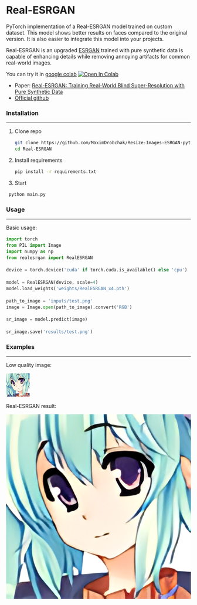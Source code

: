 # Real-ESRGAN
PyTorch implementation of a Real-ESRGAN model trained on custom dataset. This model shows better results on faces compared to the original version. It is also easier to integrate this model into your projects.

Real-ESRGAN is an upgraded [ESRGAN](https://arxiv.org/abs/1809.00219) trained with pure synthetic data is capable of enhancing details while removing annoying artifacts for common real-world images.

You can try it in [google colab](https://colab.research.google.com/drive/1YlWt--P9w25JUs8bHBOuf8GcMkx-hocP?usp=sharing) [![Open In Colab](https://colab.research.google.com/assets/colab-badge.svg)](https://colab.research.google.com/drive/1YlWt--P9w25JUs8bHBOuf8GcMkx-hocP?usp=sharing)

- Paper: [Real-ESRGAN: Training Real-World Blind Super-Resolution with Pure Synthetic Data](https://arxiv.org/abs/2107.10833)
- [Official github](https://github.com/xinntao/Real-ESRGAN)

### Installation

---

1. Clone repo

   ```bash
   git clone https://github.com/MaximDrobchak/Resize-Images-ESRGAN-pytorch
   cd Real-ESRGAN
   ```

2. Install requirements

   ```bash
   pip install -r requirements.txt
   ```

3. Start
  ```bash
   python main.py
   ```
### Usage

---

Basic usage:

```python
import torch
from PIL import Image
import numpy as np
from realesrgan import RealESRGAN

device = torch.device('cuda' if torch.cuda.is_available() else 'cpu')

model = RealESRGAN(device, scale=4)
model.load_weights('weights/RealESRGAN_x4.pth')

path_to_image = 'inputs/test.png'
image = Image.open(path_to_image).convert('RGB')

sr_image = model.predict(image)

sr_image.save('results/test.png')
```

### Examples

---

Low quality image:

![](inputs/test.png)

Real-ESRGAN result:

![](results/test.png)